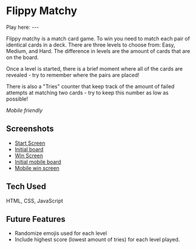# Flippy Matchy
Play here: ---

Flippy matchy is a match card game. To win you need to match each pair of identical cards in a deck. There are three levels to choose from: Easy, Medium, and Hard. The difference in levels are the amount of cards that are on the board. 

Once a level is started, there is a brief moment where all of the cards are revealed - try to remember where the pairs are placed! 

There is also a "Tries" counter that keep track of the amount of failed attempts at matching two cards - try to keep this number as low as possible!

*Mobile friendly*

## Screenshots
- [Start Screen](screenshots/start-screen.png)
- [Initial board](screenshots/initial-board.png)
- [Win Screen](screenshots/win-screen.png)
- [Initial mobile board](screenshots/initial-mobile.png)
- [Mobile win screen](screenshots/mobile-win.png)

## Tech Used
HTML, CSS, JavaScript

## Future Features
- Randomize emojis used for each level
- Include highest score (lowest amount of tries) for each level played.
